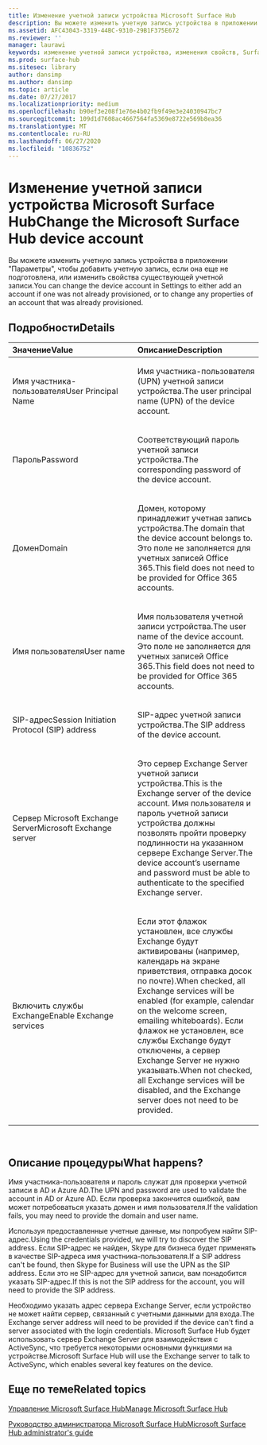 ```yaml
---
title: Изменение учетной записи устройства Microsoft Surface Hub
description: Вы можете изменить учетную запись устройства в приложении "Параметры", чтобы добавить учетную запись, если она еще не подготовлена, или изменить свойства существующей учетной записи.
ms.assetid: AFC43043-3319-44BC-9310-29B1F375E672
ms.reviewer: ''
manager: laurawi
keywords: изменение учетной записи устройства, изменения свойств, Surface Hub
ms.prod: surface-hub
ms.sitesec: library
author: dansimp
ms.author: dansimp
ms.topic: article
ms.date: 07/27/2017
ms.localizationpriority: medium
ms.openlocfilehash: b90ef3e208f1e76e4b02fb9f49e3e24030947bc7
ms.sourcegitcommit: 109d1d7608ac4667564fa5369e8722e569b8ea36
ms.translationtype: MT
ms.contentlocale: ru-RU
ms.lasthandoff: 06/27/2020
ms.locfileid: "10836752"
---
```

# <span data-ttu-id="ace96-104">Изменение учетной записи устройства Microsoft Surface Hub</span><span class="sxs-lookup"><span data-stu-id="ace96-104">Change the Microsoft Surface Hub device account</span></span>


<span data-ttu-id="ace96-105">Вы можете изменить учетную запись устройства в приложении "Параметры", чтобы добавить учетную запись, если она еще не подготовлена, или изменить свойства существующей учетной записи.</span><span class="sxs-lookup"><span data-stu-id="ace96-105">You can change the device account in Settings to either add an account if one was not already provisioned, or to change any properties of an account that was already provisioned.</span></span>

## <span data-ttu-id="ace96-106">Подробности</span><span class="sxs-lookup"><span data-stu-id="ace96-106">Details</span></span>


<table>
<colgroup>
<col width="50%" />
<col width="50%" />
</colgroup>
<thead>
<tr class="header">
<th align="left"><span data-ttu-id="ace96-107">Значение</span><span class="sxs-lookup"><span data-stu-id="ace96-107">Value</span></span></th>
<th align="left"><span data-ttu-id="ace96-108">Описание</span><span class="sxs-lookup"><span data-stu-id="ace96-108">Description</span></span></th>
</tr>
</thead>
<tbody>
<tr class="odd">
<td align="left"><p><span data-ttu-id="ace96-109">Имя участника-пользователя</span><span class="sxs-lookup"><span data-stu-id="ace96-109">User Principal Name</span></span></p></td>
<td align="left"><p><span data-ttu-id="ace96-110">Имя участника-пользователя (UPN) учетной записи устройства.</span><span class="sxs-lookup"><span data-stu-id="ace96-110">The user principal name (UPN) of the device account.</span></span></p></td>
</tr>
<tr class="even">
<td align="left"><p><span data-ttu-id="ace96-111">Пароль</span><span class="sxs-lookup"><span data-stu-id="ace96-111">Password</span></span></p></td>
<td align="left"><p><span data-ttu-id="ace96-112">Соответствующий пароль учетной записи устройства.</span><span class="sxs-lookup"><span data-stu-id="ace96-112">The corresponding password of the device account.</span></span></p></td>
</tr>
<tr class="odd">
<td align="left"><p><span data-ttu-id="ace96-113">Домен</span><span class="sxs-lookup"><span data-stu-id="ace96-113">Domain</span></span></p></td>
<td align="left"><p><span data-ttu-id="ace96-114">Домен, которому принадлежит учетная запись устройства.</span><span class="sxs-lookup"><span data-stu-id="ace96-114">The domain that the device account belongs to.</span></span> <span data-ttu-id="ace96-115">Это поле не заполняется для учетных записей Office 365.</span><span class="sxs-lookup"><span data-stu-id="ace96-115">This field does not need to be provided for Office 365 accounts.</span></span></p></td>
</tr>
<tr class="even">
<td align="left"><p><span data-ttu-id="ace96-116">Имя пользователя</span><span class="sxs-lookup"><span data-stu-id="ace96-116">User name</span></span></p></td>
<td align="left"><p><span data-ttu-id="ace96-117">Имя пользователя учетной записи устройства.</span><span class="sxs-lookup"><span data-stu-id="ace96-117">The user name of the device account.</span></span> <span data-ttu-id="ace96-118">Это поле не заполняется для учетных записей Office 365.</span><span class="sxs-lookup"><span data-stu-id="ace96-118">This field does not need to be provided for Office 365 accounts.</span></span></p></td>
</tr>
<tr class="odd">
<td align="left"><p><span data-ttu-id="ace96-119">SIP-адрес</span><span class="sxs-lookup"><span data-stu-id="ace96-119">Session Initiation Protocol (SIP) address</span></span></p></td>
<td align="left"><p><span data-ttu-id="ace96-120">SIP-адрес учетной записи устройства.</span><span class="sxs-lookup"><span data-stu-id="ace96-120">The SIP address of the device account.</span></span></p></td>
</tr>
<tr class="even">
<td align="left"><p><span data-ttu-id="ace96-121">Сервер Microsoft Exchange Server</span><span class="sxs-lookup"><span data-stu-id="ace96-121">Microsoft Exchange server</span></span></p></td>
<td align="left"><p><span data-ttu-id="ace96-122">Это сервер Exchange Server учетной записи устройства.</span><span class="sxs-lookup"><span data-stu-id="ace96-122">This is the Exchange server of the device account.</span></span> <span data-ttu-id="ace96-123">Имя пользователя и пароль учетной записи устройства должны позволять пройти проверку подлинности на указанном сервере Exchange Server.</span><span class="sxs-lookup"><span data-stu-id="ace96-123">The device account’s username and password must be able to authenticate to the specified Exchange server.</span></span></p></td>
</tr>
<tr class="odd">
<td align="left"><p><span data-ttu-id="ace96-124">Включить службы Exchange</span><span class="sxs-lookup"><span data-stu-id="ace96-124">Enable Exchange services</span></span></p></td>
<td align="left"><p><span data-ttu-id="ace96-125">Если этот флажок установлен, все службы Exchange будут активированы (например, календарь на экране приветствия, отправка досок по почте).</span><span class="sxs-lookup"><span data-stu-id="ace96-125">When checked, all Exchange services will be enabled (for example, calendar on the welcome screen, emailing whiteboards).</span></span> <span data-ttu-id="ace96-126">Если флажок не установлен, все службы Exchange будут отключены, а сервер Exchange Server не нужно указывать.</span><span class="sxs-lookup"><span data-stu-id="ace96-126">When not checked, all Exchange services will be disabled, and the Exchange server does not need to be provided.</span></span></p></td>
</tr>
</tbody>
</table>

 

## <span data-ttu-id="ace96-127">Описание процедуры</span><span class="sxs-lookup"><span data-stu-id="ace96-127">What happens?</span></span>


<span data-ttu-id="ace96-128">Имя участника-пользователя и пароль служат для проверки учетной записи в AD и Azure AD.</span><span class="sxs-lookup"><span data-stu-id="ace96-128">The UPN and password are used to validate the account in AD or Azure AD.</span></span> <span data-ttu-id="ace96-129">Если проверка закончится ошибкой, вам может потребоваться указать домен и имя пользователя.</span><span class="sxs-lookup"><span data-stu-id="ace96-129">If the validation fails, you may need to provide the domain and user name.</span></span>

<span data-ttu-id="ace96-130">Используя предоставленные учетные данные, мы попробуем найти SIP-адрес.</span><span class="sxs-lookup"><span data-stu-id="ace96-130">Using the credentials provided, we will try to discover the SIP address.</span></span> <span data-ttu-id="ace96-131">Если SIP-адрес не найден, Skype для бизнеса будет применять в качестве SIP-адреса имя участника-пользователя.</span><span class="sxs-lookup"><span data-stu-id="ace96-131">If a SIP address can't be found, then Skype for Business will use the UPN as the SIP address.</span></span> <span data-ttu-id="ace96-132">Если это не SIP-адрес для учетной записи, вам понадобится указать SIP-адрес.</span><span class="sxs-lookup"><span data-stu-id="ace96-132">If this is not the SIP address for the account, you will need to provide the SIP address.</span></span>

<span data-ttu-id="ace96-133">Необходимо указать адрес сервера Exchange Server, если устройство не может найти сервер, связанный с учетными данными для входа.</span><span class="sxs-lookup"><span data-stu-id="ace96-133">The Exchange server address will need to be provided if the device can't find a server associated with the login credentials.</span></span> <span data-ttu-id="ace96-134">Microsoft Surface Hub будет использовать сервер Exchange Server для взаимодействия с ActiveSync, что требуется некоторыми основными функциями на устройстве.</span><span class="sxs-lookup"><span data-stu-id="ace96-134">Microsoft Surface Hub will use the Exchange server to talk to ActiveSync, which enables several key features on the device.</span></span>

## <span data-ttu-id="ace96-135">Еще по теме</span><span class="sxs-lookup"><span data-stu-id="ace96-135">Related topics</span></span>


[<span data-ttu-id="ace96-136">Управление Microsoft Surface Hub</span><span class="sxs-lookup"><span data-stu-id="ace96-136">Manage Microsoft Surface Hub</span></span>](manage-surface-hub.md)

[<span data-ttu-id="ace96-137">Руководство администратора Microsoft Surface Hub</span><span class="sxs-lookup"><span data-stu-id="ace96-137">Microsoft Surface Hub administrator's guide</span></span>](surface-hub-administrators-guide.md)

 

 





